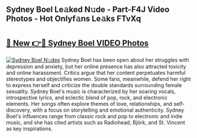 ## Sydney Boel Le𝚊ked N𝚞de - Part-F4J Video Photos - Hot Onlyf𝚊ns Le𝚊ks FTvXq

# <h2><a href="http://ac11216.deff.icu/?id=Sydney+Boel">🔗 New 👉🔴 Sydney Boel VIDEO Photos</a></h2>

[![Sydney Boel N𝚞des](https://i.imgur.com/rIISA9y.gif)](http://ac11216.deff.icu/?id=Sydney+Boel)
Sydney Boel has been open about her struggles with depression and anxiety, but her online presence has also attracted toxicity and online harassment. Critics argue that her content perpetuates harmful stereotypes and objectifies women. Some fans, meanwhile, defend her right to express herself and criticize the double standards surrounding female sexuality. Sydney Boel's music is characterized by her soaring vocals, introspective lyrics, and eclectic blend of pop, rock, and electronic elements. Her songs often explore themes of love, relationships, and self-discovery, with a focus on storytelling and emotional authenticity. Sydney Boel's influences range from classic rock and pop to electronic and indie music, and she has cited artists such as Radiohead, Björk, and St. Vincent as key inspirations.
